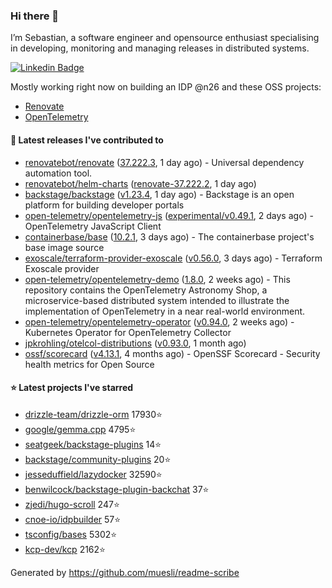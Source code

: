 ### Hi there 👋

I’m Sebastian, a software engineer and opensource enthusiast specialising in developing, monitoring and managing releases in distributed systems.    

[![Linkedin Badge](https://img.shields.io/badge/-LinkedIn-blue?style=flat&logo=Linkedin&logoColor=white&link=https://www.linkedin.com/in/sebastian-poxhofer/)](https://www.linkedin.com/in/sebastian-poxhofer/)

Mostly working right now on building an IDP @n26 and these OSS projects:
- [Renovate](https://github.com/renovatebot/renovate)
- [OpenTelemetry](https://github.com/open-telemetry)



#### 🚀 Latest releases I've contributed to

- [renovatebot/renovate](https://github.com/renovatebot/renovate) ([37.222.3](https://github.com/renovatebot/renovate/releases/tag/37.222.3), 1 day ago) - Universal dependency automation tool.
- [renovatebot/helm-charts](https://github.com/renovatebot/helm-charts) ([renovate-37.222.2](https://github.com/renovatebot/helm-charts/releases/tag/renovate-37.222.2), 1 day ago)
- [backstage/backstage](https://github.com/backstage/backstage) ([v1.23.4](https://github.com/backstage/backstage/releases/tag/v1.23.4), 1 day ago) - Backstage is an open platform for building developer portals
- [open-telemetry/opentelemetry-js](https://github.com/open-telemetry/opentelemetry-js) ([experimental/v0.49.1](https://github.com/open-telemetry/opentelemetry-js/releases/tag/experimental/v0.49.1), 2 days ago) - OpenTelemetry JavaScript Client
- [containerbase/base](https://github.com/containerbase/base) ([10.2.1](https://github.com/containerbase/base/releases/tag/10.2.1), 3 days ago) - The containerbase project&#39;s base image source
- [exoscale/terraform-provider-exoscale](https://github.com/exoscale/terraform-provider-exoscale) ([v0.56.0](https://github.com/exoscale/terraform-provider-exoscale/releases/tag/v0.56.0), 3 days ago) - Terraform Exoscale provider
- [open-telemetry/opentelemetry-demo](https://github.com/open-telemetry/opentelemetry-demo) ([1.8.0](https://github.com/open-telemetry/opentelemetry-demo/releases/tag/1.8.0), 2 weeks ago) - This repository contains the OpenTelemetry Astronomy Shop, a microservice-based distributed system intended to illustrate the implementation of OpenTelemetry in a near real-world environment.
- [open-telemetry/opentelemetry-operator](https://github.com/open-telemetry/opentelemetry-operator) ([v0.94.0](https://github.com/open-telemetry/opentelemetry-operator/releases/tag/v0.94.0), 2 weeks ago) - Kubernetes Operator for OpenTelemetry Collector
- [jpkrohling/otelcol-distributions](https://github.com/jpkrohling/otelcol-distributions) ([v0.93.0](https://github.com/jpkrohling/otelcol-distributions/releases/tag/v0.93.0), 1 month ago)
- [ossf/scorecard](https://github.com/ossf/scorecard) ([v4.13.1](https://github.com/ossf/scorecard/releases/tag/v4.13.1), 4 months ago) - OpenSSF Scorecard - Security health metrics for Open Source

#### ⭐ Latest projects I've starred

- [drizzle-team/drizzle-orm](https://github.com/drizzle-team/drizzle-orm) 17930⭐
- [google/gemma.cpp](https://github.com/google/gemma.cpp) 4795⭐
- [seatgeek/backstage-plugins](https://github.com/seatgeek/backstage-plugins) 14⭐
- [backstage/community-plugins](https://github.com/backstage/community-plugins) 20⭐
- [jesseduffield/lazydocker](https://github.com/jesseduffield/lazydocker) 32590⭐
- [benwilcock/backstage-plugin-backchat](https://github.com/benwilcock/backstage-plugin-backchat) 37⭐
- [zjedi/hugo-scroll](https://github.com/zjedi/hugo-scroll) 247⭐
- [cnoe-io/idpbuilder](https://github.com/cnoe-io/idpbuilder) 57⭐
- [tsconfig/bases](https://github.com/tsconfig/bases) 5302⭐
- [kcp-dev/kcp](https://github.com/kcp-dev/kcp) 2162⭐



Generated by https://github.com/muesli/readme-scribe
